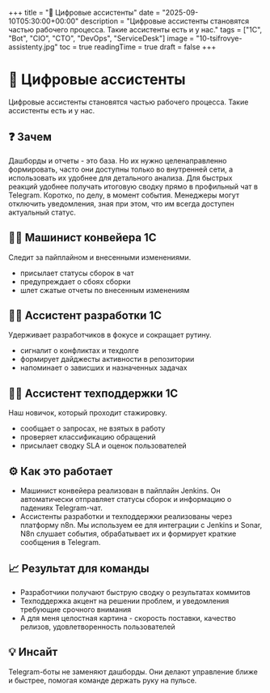 +++
title = "🤖 Цифровые ассистенты"
date = "2025-09-10T05:30:00+00:00"
description = "Цифровые ассистенты становятся частью рабочего процесса. Такие ассистенты есть и у нас."
tags = ["1C", "Bot", "CIO", "CTO", "DevOps", "ServiceDesk"]
image = "10-tsifrovye-assistenty.jpg"
toc = true
readingTime = true
draft = false
+++

# 🤖 Цифровые ассистенты  
Цифровые ассистенты становятся частью рабочего процесса. Такие ассистенты есть и у нас.  
  
## ❓ Зачем  
Дашборды и отчеты - это база. Но их нужно целенаправленно формировать, часто они доступны только во внутренней сети, а использовать их удобнее для детального анализа. Для быстрых реакций удобнее получать итоговую сводку прямо в профильный чат в Telegram. Коротко, по делу, в момент события. Менеджеры могут отключить уведомления, зная при этом, что им всегда доступен актуальный статус.  
  
## 👷‍♂️ Машинист конвейера 1С  
Следит за пайплайном и внесенными изменениями.  
* присылает статусы сборок в чат  
* предупреждает о сбоях сборки  
* шлет сжатые отчеты по внесенным изменениям  
  
## 👩‍💼 Ассистент разработки 1С  
Удерживает разработчиков в фокусе и сокращает рутину.  
* сигналит о конфликтах и техдолге  
* формирует дайджесты активности в репозитории  
* напоминает о зависших и назначенных задачах  
  
## 🙋‍♀️ Ассистент техподдержки 1С  
Наш новичок, который проходит стажировку.  
* сообщает о запросах, не взятых в работу  
* проверяет классификацию обращений  
* присылает сводку SLA и оценок пользователей  
  
## ⚙️ Как это работает  
* Машинист конвейера реализован в пайплайн Jenkins. Он автоматически отправляет статусы сборок и информацию о падениях Telegram-чат.  
* Ассистенты разработки и техподдержки реализованы через платформу n8n. Мы используем ее для интеграции с Jenkins и Sonar, N8n слушает события, обрабатывает их и формирует краткие сообщения в Telegram.  
  
## 📈 Результат для команды  
* Разработчики получают быструю сводку о результатах коммитов  
* Техподдержка акцент на решении проблем, и уведомления требующие срочного внимания  
* А для меня целостная картина - скорость поставки, качество релизов, удовлетворенность пользователей  
  
## 💡 Инсайт  
Telegram-боты не заменяют дашборды. Они делают управление ближе и быстрее, помогая команде держать руку на пульсе.  
